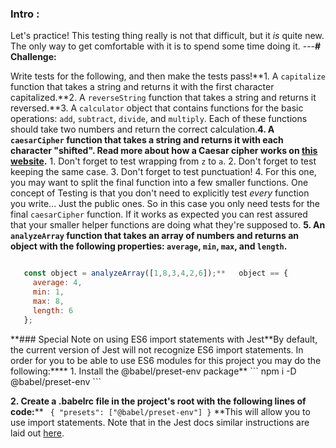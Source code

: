 ### Intro :
>
Let's practice!  This testing thing really is not that difficult, but it _is_ quite new.  The only way to get comfortable with it is to spend some time doing it.
---**# Challenge:**<div class="lesson-content__panel" markdown="1">
Write tests for the following, and then make the tests pass!**1. A `capitalize` function that takes a string and returns it with the first character capitalized.**2. A `reverseString` function that takes a string and returns it reversed.**3. A `calculator` object that contains functions for the basic operations: `add`, `subtract`, `divide`, and `multiply`. Each of these functions should take two numbers and return the correct calculation.**4. A `caesarCipher` function that takes a string and returns it with each character "shifted". Read more about how a Caesar cipher works on [this website](http://practicalcryptography.com/ciphers/caesar-cipher/).**   1. Don't forget to test wrapping from `z` to `a`.
   2. Don't forget to test keeping the same case.
   3. Don't forget to test punctuation!
   4. For this one, you may want to split the final function into a few smaller functions.  One concept of Testing is that you don't need to explicitly test _every_ function you write... Just the public ones.  So in this case you only need tests for the final `caesarCipher` function.  If it works as expected you can rest assured that your smaller helper functions are doing what they're supposed to.
   **5. An `analyzeArray` function that takes an array of numbers and returns an object with the following properties: `average`, `min`, `max`, and `length`.**   
```js

   const object = analyzeArray([1,8,3,4,2,6]);**   object == {
     average: 4,
     min: 1,
     max: 8,
     length: 6
   };
   ```
</div>**### Special Note on using ES6 import statements with Jest**By default, the current version of Jest will not recognize ES6 import statements. In order for you to be able to use ES6 modules for this project you may do the following:****
1. Install the @babel/preset-env package**
    ```
    npm i -D @babel/preset-env
    ```


**2. Create a .babelrc file in the project's root with the following lines of code:****
    ``` 
    {
      "presets": ["@babel/preset-env"]
     }
    ```  **This will allow you to use import statements. Note that in the Jest docs similar instructions are laid out [here](https://jestjs.io/docs/en/getting-started#using-babel).
